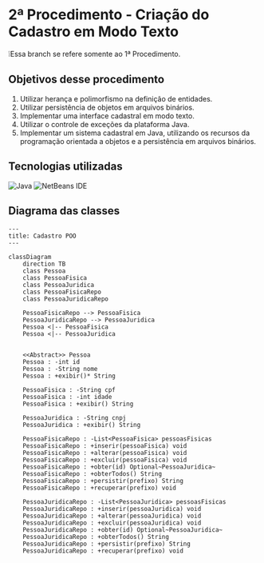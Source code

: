 # 2ª Procedimento - Criação do Cadastro em Modo Texto
❕Essa branch se refere somente ao 1ª Procedimento.

## Objetivos desse procedimento
1. Utilizar herança e polimorfismo na  definição de entidades.
2. Utilizar persistência de objetos em arquivos binários.
3. Implementar uma interface cadastral em modo texto.
4. Utilizar o controle de exceções da plataforma Java.
5. Implementar um sistema cadastral em Java,
utilizando os recursos da programação orientada a objetos e a persistência em
arquivos binários.

## Tecnologias utilizadas
![Java](https://img.shields.io/badge/java-%23ED8B00.svg?style=for-the-badge&logo=openjdk&logoColor=white)
![NetBeans IDE](https://img.shields.io/badge/NetBeansIDE-1B6AC6.svg?style=for-the-badge&logo=apache-netbeans-ide&logoColor=white)

## Diagrama das classes
```mermaid
---
title: Cadastro POO
---

classDiagram
    direction TB
    class Pessoa
    class PessoaFisica
    class PessoaJuridica
    class PessoaFisicaRepo
    class PessoaJuridicaRepo
    
    PessoaFisicaRepo --> PessoaFisica
    PessoaJuridicaRepo --> PessoaJuridica
    Pessoa <|-- PessoaFisica
    Pessoa <|-- PessoaJuridica
    
    
    <<Abstract>> Pessoa
    Pessoa : -int id
    Pessoa : -String nome
    Pessoa : +exibir()* String
    
    PessoaFisica : -String cpf
    PessoaFisica : -int idade
    PessoaFisica : +exibir() String
    
    PessoaJuridica : -String cnpj
    PessoaJuridica : +exibir() String
    
    PessoaFisicaRepo : -List<PessoaFisica> pessoasFisicas
    PessoaFisicaRepo : +inserir(pessoaFisica) void
    PessoaFisicaRepo : +alterar(pessoaFisica) void
    PessoaFisicaRepo : +excluir(pessoaFisica) void
    PessoaFisicaRepo : +obter(id) Optional~PessoaJuridica~
    PessoaFisicaRepo : +obterTodos() String
    PessoaFisicaRepo : +persistir(prefixo) String
    PessoaFisicaRepo : +recuperar(prefixo) void
    
    PessoaJuridicaRepo : -List<PessoaJuridica> pessoasFisicas
    PessoaJuridicaRepo : +inserir(pessoaJuridica) void
    PessoaJuridicaRepo : +alterar(pessoaJuridica) void
    PessoaJuridicaRepo : +excluir(pessoaJuridica) void
    PessoaJuridicaRepo : +obter(id) Optional~PessoaJuridica~
    PessoaJuridicaRepo : +obterTodos() String
    PessoaJuridicaRepo : +persistir(prefixo) String
    PessoaJuridicaRepo : +recuperar(prefixo) void
```
